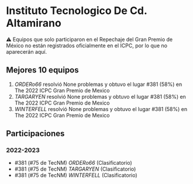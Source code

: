 # Instituto Tecnologico De Cd. Altamirano

:warning: Equipos que solo participaron en el Repechaje del Gran Premio de México no están registrados oficialmente en el ICPC, por lo que no aparecerán aquí.

## Mejores 10 equipos

1. _ORDERo66_ resolvió None problemas y obtuvo el lugar #381 (58%) en The 2022 ICPC Gran Premio de Mexico
1. _TARGARYEN_ resolvió None problemas y obtuvo el lugar #381 (58%) en The 2022 ICPC Gran Premio de Mexico
1. _WINTERFELL_ resolvió None problemas y obtuvo el lugar #381 (58%) en The 2022 ICPC Gran Premio de Mexico

## Participaciones

### 2022-2023

- #381 (#75 de TecNM) _ORDERo66_ (Clasificatorio)
- #381 (#75 de TecNM) _TARGARYEN_ (Clasificatorio)
- #381 (#75 de TecNM) _WINTERFELL_ (Clasificatorio)



